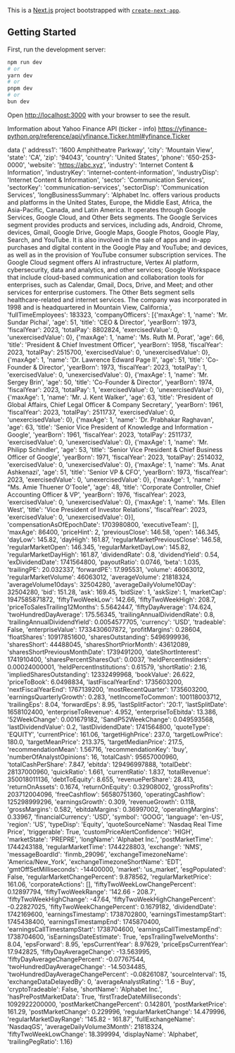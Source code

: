 This is a [Next.js](https://nextjs.org) project bootstrapped with [`create-next-app`](https://nextjs.org/docs/app/api-reference/cli/create-next-app).

## Getting Started

First, run the development server:

```bash
npm run dev
# or
yarn dev
# or
pnpm dev
# or
bun dev
```

Open [http://localhost:3000](http://localhost:3000) with your browser to see the result.


Imformation about Yahoo Finance API (ticker - info)
https://yfinance-python.org/reference/api/yfinance.Ticker.html#yfinance.Ticker

data {'
address1': '1600 Amphitheatre Parkway', 
'city': 'Mountain View', 
'state': 'CA', 
'zip': '94043', 
'country': 'United States', 
'phone': '650-253-0000', 
'website': 'https://abc.xyz', 
'industry': 'Internet Content & Information', 
'industryKey': 'internet-content-information', 
'industryDisp': 'Internet Content & Information', 
'sector': 'Communication Services', 
'sectorKey': 'communication-services', 
'sectorDisp': 'Communication Services', 
'longBusinessSummary': 'Alphabet Inc. offers various products and platforms in the United States, Europe, the Middle East, Africa, the Asia-Pacific, Canada, and Latin America. It operates through Google Services, Google Cloud, and Other Bets segments. The Google Services segment provides products and services, including ads, Android, Chrome, devices, Gmail, Google Drive, Google Maps, Google Photos, Google Play, Search, and YouTube. It is also involved in the sale of apps and in-app purchases and digital content in the Google Play and YouTube; and devices, as well as in the provision of YouTube consumer subscription services. The Google Cloud segment offers AI infrastructure, Vertex AI platform, cybersecurity, data and analytics, and other services; Google Workspace that include cloud-based communication and collaboration tools for enterprises, such as Calendar, Gmail, Docs, Drive, and Meet; and other services for enterprise customers. The Other Bets segment sells healthcare-related and internet services. The company was incorporated in 1998 and is headquartered in Mountain View, California.', 
'fullTimeEmployees': 183323, 
'companyOfficers': [{'maxAge': 1, 'name': 'Mr. Sundar  Pichai', 'age': 51, 'title': 'CEO & Director', 'yearBorn': 1973, 'fiscalYear': 2023, 'totalPay': 8802824, 'exercisedValue': 0, 'unexercisedValue': 0}, {'maxAge': 1, 'name': 'Ms. Ruth M. Porat', 'age': 66, 'title': 'President & Chief Investment Officer', 'yearBorn': 1958, 'fiscalYear': 2023, 'totalPay': 2515700, 'exercisedValue': 0, 'unexercisedValue': 0}, {'maxAge': 1, 'name': 'Dr. Lawrence Edward Page II', 'age': 51, 'title': 'Co-Founder & Director', 'yearBorn': 1973, 'fiscalYear': 2023, 'totalPay': 1, 'exercisedValue': 0, 'unexercisedValue': 0}, {'maxAge': 1, 'name': 'Mr. Sergey  Brin', 'age': 50, 'title': 'Co-Founder & Director', 'yearBorn': 1974, 'fiscalYear': 2023, 'totalPay': 1, 'exercisedValue': 0, 'unexercisedValue': 0}, {'maxAge': 1, 'name': 'Mr. J. Kent Walker', 'age': 63, 'title': 'President of Global Affairs, Chief Legal Officer & Company Secretary', 'yearBorn': 1961, 'fiscalYear': 2023, 'totalPay': 2511737, 'exercisedValue': 0, 'unexercisedValue': 0}, {'maxAge': 1, 'name': 'Dr. Prabhakar  Raghavan', 'age': 63, 'title': 'Senior Vice President of Knowledge and Information - Google', 'yearBorn': 1961, 'fiscalYear': 2023, 'totalPay': 2511737, 'exercisedValue': 0, 'unexercisedValue': 0}, {'maxAge': 1, 'name': 'Mr. Philipp  Schindler', 'age': 53, 'title': 'Senior Vice President & Chief Business Officer of Google', 'yearBorn': 1971, 'fiscalYear': 2023, 'totalPay': 2514032, 'exercisedValue': 0, 'unexercisedValue': 0}, {'maxAge': 1, 'name': 'Ms. Anat  Ashkenazi', 'age': 51, 'title': 'Senior VP & CFO', 'yearBorn': 1973, 'fiscalYear': 2023, 'exercisedValue': 0, 'unexercisedValue': 0}, {'maxAge': 1, 'name': "Ms. Amie Thuener O'Toole", 'age': 48, 'title': 'Corporate Controller, Chief Accounting Officer & VP', 'yearBorn': 1976, 'fiscalYear': 2023, 'exercisedValue': 0, 'unexercisedValue': 0}, {'maxAge': 1, 'name': 'Ms. Ellen  West', 'title': 'Vice President of Investor Relations', 'fiscalYear': 2023, 'exercisedValue': 0, 'unexercisedValue': 0}], 'compensationAsOfEpochDate': 1703980800, 'executiveTeam': [], 'maxAge': 86400, 'priceHint': 2, 'previousClose': 146.58, 'open': 146.345, 'dayLow': 145.82, 'dayHigh': 161.87, 'regularMarketPreviousClose': 146.58, 'regularMarketOpen': 146.345, 'regularMarketDayLow': 145.82, 'regularMarketDayHigh': 161.87, 'dividendRate': 0.8, 'dividendYield': 0.54, 'exDividendDate': 1741564800, 'payoutRatio': 0.0746, 'beta': 1.035, 'trailingPE': 20.032337, 'forwardPE': 17.995531, 
'volume': 46063012, 
'regularMarketVolume': 46063012, 
'averageVolume': 21818324, 
'averageVolume10days': 32504280, 
'averageDailyVolume10Day': 32504280, 
'bid': 151.28, 
'ask': 169.45, 
'bidSize': 1, 
'askSize': 1, 
'marketCap': 1947585871872, 
'fiftyTwoWeekLow': 142.66, 
'fiftyTwoWeekHigh': 208.7, 
'priceToSalesTrailing12Months': 5.5642447, 
'fiftyDayAverage': 174.624, 
'twoHundredDayAverage': 175.56345, 
'trailingAnnualDividendRate': 0.8, 
'trailingAnnualDividendYield': 0.0054577705, 
'currency': 'USD', 
'tradeable': False, 
'enterpriseValue': 1733430607872, 
'profitMargins': 0.28604, 
'floatShares': 10917851600, 
'sharesOutstanding': 5496999936, 'sharesShort': 44488045, 'sharesShortPriorMonth': 43612089, 'sharesShortPreviousMonthDate': 1739491200, 'dateShortInterest': 1741910400, 'sharesPercentSharesOut': 0.0037, 'heldPercentInsiders': 0.00024000001, 'heldPercentInstitutions': 0.61579, 'shortRatio': 2.16, 'impliedSharesOutstanding': 12332499968, 'bookValue': 26.622, 'priceToBook': 6.0498834, 'lastFiscalYearEnd': 1735603200, 'nextFiscalYearEnd': 1767139200, 'mostRecentQuarter': 1735603200, 'earningsQuarterlyGrowth': 0.283, 'netIncomeToCommon': 100118003712, 'trailingEps': 8.04, 'forwardEps': 8.95, 'lastSplitFactor': '20:1', 'lastSplitDate': 1658102400, 'enterpriseToRevenue': 4.952, 'enterpriseToEbitda': 13.386, '52WeekChange': 0.001679182, 'SandP52WeekChange': 0.049593568, 
'lastDividendValue': 0.2, 
'lastDividendDate': 1741564800, 
'quoteType': 'EQUITY', 
'currentPrice': 161.06, 
'targetHighPrice': 237.0, 'targetLowPrice': 180.0, 'targetMeanPrice': 213.375, 'targetMedianPrice': 217.5, 'recommendationMean': 1.56716, 'recommendationKey': 'buy', 'numberOfAnalystOpinions': 16, 'totalCash': 95657000960, 'totalCashPerShare': 7.847, 'ebitda': 129496997888, 'totalDebt': 28137000960, 'quickRatio': 1.661, 'currentRatio': 1.837, 
'totalRevenue': 350018011136, 'debtToEquity': 8.655, 'revenuePerShare': 28.413, 'returnOnAssets': 0.1674, 'returnOnEquity': 0.32908002, 'grossProfits': 203712004096, 'freeCashflow': 56580751360, 'operatingCashflow': 125298999296, 'earningsGrowth': 0.309, 'revenueGrowth': 0.118, 'grossMargins': 0.582, 'ebitdaMargins': 0.36997002, 'operatingMargins': 0.33967, 'financialCurrency': 'USD', 
'symbol': 'GOOG', 
'language': 'en-US', 
'region': 'US', 'typeDisp': 'Equity', 
'quoteSourceName': 'Nasdaq Real Time Price', 'triggerable': True, 'customPriceAlertConfidence': 'HIGH', 
'marketState': 'PREPRE', 
'longName': 'Alphabet Inc.', 
'postMarketTime': 1744243188, 'regularMarketTime': 1744228803, 'exchange': 'NMS', 'messageBoardId': 'finmb_29096', 
'exchangeTimezoneName': 'America/New_York', 'exchangeTimezoneShortName': 'EDT', 'gmtOffSetMilliseconds': -14400000, 'market': 'us_market', 'esgPopulated': False, 'regularMarketChangePercent': 9.878562, 'regularMarketPrice': 161.06, 'corporateActions': [], 'fiftyTwoWeekLowChangePercent': 0.12897794, 'fiftyTwoWeekRange': '142.66 - 208.7', 'fiftyTwoWeekHighChange': -47.64, 'fiftyTwoWeekHighChangePercent': -0.22827025, 'fiftyTwoWeekChangePercent': 0.1679182, 'dividendDate': 1742169600, 'earningsTimestamp': 1738702800, 'earningsTimestampStart': 1745438400, 'earningsTimestampEnd': 1745870400, 'earningsCallTimestampStart': 1738704600, 'earningsCallTimestampEnd': 1738704600, 'isEarningsDateEstimate': True, 'epsTrailingTwelveMonths': 8.04, 'epsForward': 8.95, 'epsCurrentYear': 8.97629, 'priceEpsCurrentYear': 17.942825, 'fiftyDayAverageChange': -13.563995, 'fiftyDayAverageChangePercent': -0.07767544, 'twoHundredDayAverageChange': -14.5034485, 'twoHundredDayAverageChangePercent': -0.08261087, 'sourceInterval': 15, 'exchangeDataDelayedBy': 0, 'averageAnalystRating': '1.6 - Buy', 
'cryptoTradeable': False, 
'shortName': 'Alphabet Inc.', 
'hasPrePostMarketData': True, 
'firstTradeDateMilliseconds': 1092922200000, 'postMarketChangePercent': 0.142801, 'postMarketPrice': 161.29, 'postMarketChange': 0.229996, 'regularMarketChange': 14.479996, 'regularMarketDayRange': '145.82 - 161.87', 
'fullExchangeName': 'NasdaqGS', 
'averageDailyVolume3Month': 21818324, 'fiftyTwoWeekLowChange': 18.399994, 
'displayName': 'Alphabet', 'trailingPegRatio': 1.16}